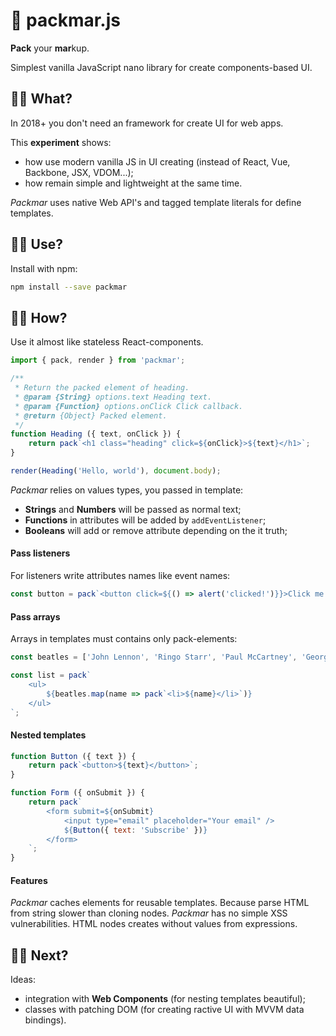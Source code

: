 # 🍦 packmar.js

**Pack** your **mar**kup.

Simplest vanilla JavaScript nano library for create components-based UI.

## 👋🏾 What?

In 2018+ you don't need an framework for create UI for web apps.

This **experiment** shows:

- how use modern vanilla JS in UI creating (instead of React, Vue, Backbone, JSX, VDOM...);
- how remain simple and lightweight at the same time.

*Packmar* uses native Web API's and tagged template literals for define templates.

## 🤙🏾 Use?
Install with npm:
```bash
npm install --save packmar
```

## 💪🏾 How?

Use it almost like stateless React-components.

```javascript
import { pack, render } from 'packmar';

/**
 * Return the packed element of heading.
 * @param {String} options.text Heading text.
 * @param {Function} options.onClick Click callback.
 * @return {Object} Packed element.
 */
function Heading ({ text, onClick }) {
    return pack`<h1 class="heading" click=${onClick}>${text}</h1>`;
}

render(Heading('Hello, world'), document.body);
```

*Packmar* relies on values types, you passed in template:

- **Strings** and **Numbers** will be passed as normal text;
- **Functions** in attributes will be added by `addEventListener`;
- **Booleans** will add or remove attribute depending on the it truth;

#### Pass listeners

For listeners write attributes names like event names:

```javascript
const button = pack`<button click=${() => alert('clicked!')}}>Click me!</button>`;
```

#### Pass arrays

Arrays in templates must contains only pack-elements:

```javascript
const beatles = ['John Lennon', 'Ringo Starr', 'Paul McCartney', 'George Harrison'];

const list = pack`
    <ul>
        ${beatles.map(name => pack`<li>${name}</li>`)}
    </ul>
`;
```

#### Nested templates
```javascript
function Button ({ text }) {
    return pack`<button>${text}</button>`;
}

function Form ({ onSubmit }) {
    return pack`
        <form submit=${onSubmit}
            <input type="email" placeholder="Your email" />
            ${Button({ text: 'Subscribe' })}
        </form>
    `;
}
```

#### Features

*Packmar* caches elements for reusable templates.
Because parse HTML from string slower than cloning nodes.
*Packmar* has no simple XSS vulnerabilities. HTML nodes creates without values from expressions.

## 🤘🏾 Next?

Ideas:

- integration with **Web Components** (for nesting templates beautiful);
- classes with patching DOM (for creating ractive UI with MVVM data bindings).
